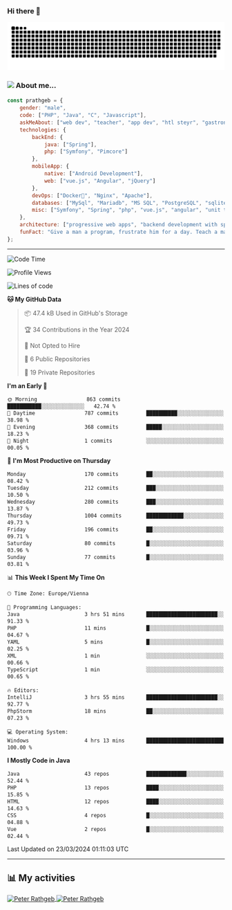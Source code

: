 ### Hi there 👋

<div align="center">
  <img  src="https://github.com/1999AZZAR/1999AZZAR/blob/main/resources/img/grid-snake.svg"
       alt="snake" />
</div>

### <img src="https://media.giphy.com/media/VgCDAzcKvsR6OM0uWg/giphy.gif" width="50"> About me...  

```javascript
const prathgeb = {
    gender: "male",
    code: ["PHP", "Java", "C", "Javascript"],
    askMeAbout: ["web dev", "teacher", "app dev", "htl steyr", "gastronaut"],
    technologies: {
        backEnd: {
            java: ["Spring"],
            php: ["Symfony", "Pimcore"]
        },
        mobileApp: {
            native: ["Android Development"],
            web: ["vue.js", "Angular", "jQuery"]
        },
        devOps: ["Docker🐳", "Nginx", "Apache"],
        databases: ["MySql", "Mariadb", "MS SQL", "PostgreSQL", "sqlite"],
        misc: ["Symfony", "Spring", "php", "vue.js", "angular", "unit testing", "ci/cd using github actions"]
    },
    architecture: ["progressive web apps", "backend development with spring", "backend development with symfony"],
    funFact: "Give a man a program, frustrate him for a day. Teach a man to program, frustrate him for a lifetime."
};
```

---
<!--START_SECTION:waka-->
![Code Time](http://img.shields.io/badge/Code%20Time-568%20hrs%206%20mins-blue)

![Profile Views](http://img.shields.io/badge/Profile%20Views-0-blue)

![Lines of code](https://img.shields.io/badge/From%20Hello%20World%20I%27ve%20Written-2.6%20million%20lines%20of%20code-blue)

**🐱 My GitHub Data** 

> 📦 47.4 kB Used in GitHub's Storage 
 > 
> 🏆 34 Contributions in the Year 2024
 > 
> 🚫 Not Opted to Hire
 > 
> 📜 6 Public Repositories 
 > 
> 🔑 19 Private Repositories 
 > 
**I'm an Early 🐤** 

```text
🌞 Morning                863 commits         ███████████░░░░░░░░░░░░░░   42.74 % 
🌆 Daytime                787 commits         ██████████░░░░░░░░░░░░░░░   38.98 % 
🌃 Evening                368 commits         █████░░░░░░░░░░░░░░░░░░░░   18.23 % 
🌙 Night                  1 commits           ░░░░░░░░░░░░░░░░░░░░░░░░░   00.05 % 
```
📅 **I'm Most Productive on Thursday** 

```text
Monday                   170 commits         ██░░░░░░░░░░░░░░░░░░░░░░░   08.42 % 
Tuesday                  212 commits         ███░░░░░░░░░░░░░░░░░░░░░░   10.50 % 
Wednesday                280 commits         ███░░░░░░░░░░░░░░░░░░░░░░   13.87 % 
Thursday                 1004 commits        ████████████░░░░░░░░░░░░░   49.73 % 
Friday                   196 commits         ██░░░░░░░░░░░░░░░░░░░░░░░   09.71 % 
Saturday                 80 commits          █░░░░░░░░░░░░░░░░░░░░░░░░   03.96 % 
Sunday                   77 commits          █░░░░░░░░░░░░░░░░░░░░░░░░   03.81 % 
```


📊 **This Week I Spent My Time On** 

```text
🕑︎ Time Zone: Europe/Vienna

💬 Programming Languages: 
Java                     3 hrs 51 mins       ███████████████████████░░   91.33 % 
PHP                      11 mins             █░░░░░░░░░░░░░░░░░░░░░░░░   04.67 % 
YAML                     5 mins              █░░░░░░░░░░░░░░░░░░░░░░░░   02.25 % 
XML                      1 min               ░░░░░░░░░░░░░░░░░░░░░░░░░   00.66 % 
TypeScript               1 min               ░░░░░░░░░░░░░░░░░░░░░░░░░   00.65 % 

🔥 Editors: 
IntelliJ                 3 hrs 55 mins       ███████████████████████░░   92.77 % 
PhpStorm                 18 mins             ██░░░░░░░░░░░░░░░░░░░░░░░   07.23 % 

💻 Operating System: 
Windows                  4 hrs 13 mins       █████████████████████████   100.00 % 
```

**I Mostly Code in Java** 

```text
Java                     43 repos            █████████████░░░░░░░░░░░░   52.44 % 
PHP                      13 repos            ████░░░░░░░░░░░░░░░░░░░░░   15.85 % 
HTML                     12 repos            ████░░░░░░░░░░░░░░░░░░░░░   14.63 % 
CSS                      4 repos             █░░░░░░░░░░░░░░░░░░░░░░░░   04.88 % 
Vue                      2 repos             █░░░░░░░░░░░░░░░░░░░░░░░░   02.44 % 
```




 Last Updated on 23/03/2024 01:11:03 UTC
<!--END_SECTION:waka-->

---
  ## 📊 My activities
  <a href="https://github.com/prathgeb">
    <img width=450 height=170 align="center" alt="Peter Rathgeb" src="https://github-readme-stats.vercel.app/api?username=prathgeb&include_all_commits=true&count_private=true&theme=midnight-purple&show_icons=true&bg_color=0D1117&hide_border=true" />
  </a>
  <a href="https://github.com/prathgeb">
    <img align="center" alt="Peter Rathgeb" src="https://github-readme-stats.vercel.app/api/top-langs/?username=prathgeb&include_all_commits=true&count_private=true&theme=midnight-purple&show_icons=true&layout=compact&bg_color=0D1117&hide_border=true" />
  </a>
